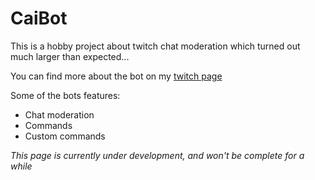 # CaiBot

This is a hobby project about twitch chat moderation which turned out much larger than expected...

You can find more about the bot on my [twitch page](https://www.twitch.tv/caisesiume/about)

Some of the bots features:
* Chat moderation
* Commands
* Custom commands

*This page is currently under development, and won't be complete for a while*
